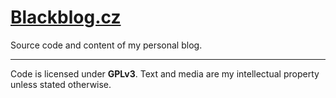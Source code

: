 # [Blackblog.cz](https://blackblog.cz/)
Source code and content of my personal blog.

---

Code is licensed under **GPLv3**. Text and media are my intellectual property unless
stated otherwise.
